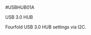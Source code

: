 <!--- PrjInfo ---> <!--- Please remove this line after manually editing --->
<!--- 00a56be08b96043df9e37d6aff7b6990 --->
<!--- Created:20170111-16:38: ---> 
<!--- Author:Mlab: ---> 
<!--- AuthorEmail:mlab@mlab.cz: ---> 
<!--- Tags:imported: ---> 
<!--- Ust:None: ---> 
<!--- Name:USBHUB01A: --->
#USBHUB01A 
<!--- LongName --->
USB 3.0 HUB
<!--- ELongName ---> 

<!--- Lead --->
Fourfold USB 3.0 HUB settings via I2C.
<!--- ELead ---> 


​
​
<!--- Description --->
<!--- EDescription --->
<!--- Content --->
<!--- EContent --->
            